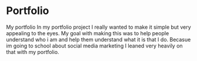 # Portfolio
My portfolio
In my portfolio project I really wanted to make it simple but very appealing to the eyes.
My goal with making this was to help people understand who i am and help them understand what it is that I do.
Becasue im going to school about social media marketing I leaned very heavily on that with my portfolio. 
